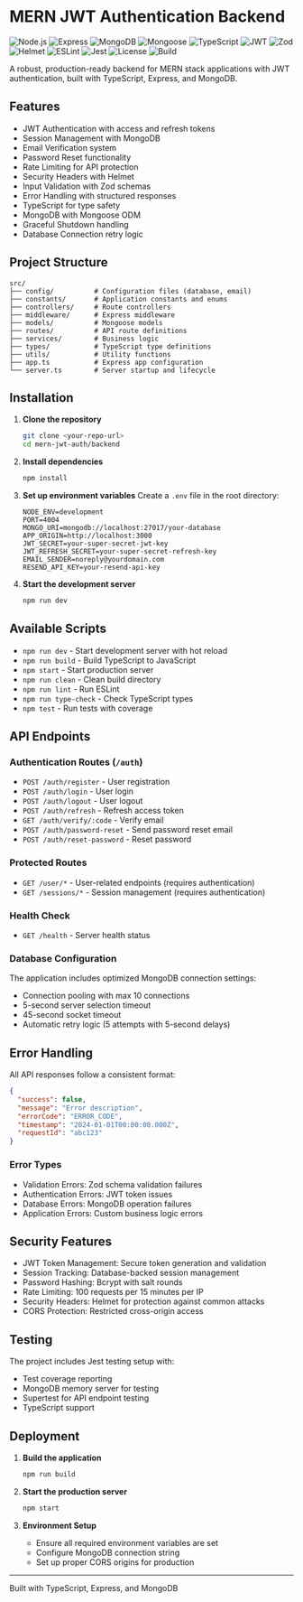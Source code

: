 # MERN JWT Authentication Backend

![Node.js](https://img.shields.io/badge/Node-18%2B-lightgreen)
![Express](https://img.shields.io/badge/Express-4.18.2-blue)
![MongoDB](https://img.shields.io/badge/MongoDB-6.0-green)
![Mongoose](https://img.shields.io/badge/Mongoose-7.7.0-orange)
![TypeScript](https://img.shields.io/badge/TypeScript-5.3.0-blue)
![JWT](https://img.shields.io/badge/JWT-authentication-yellow)
![Zod](https://img.shields.io/badge/Zod-validation-lightgrey)
![Helmet](https://img.shields.io/badge/Helmet-security-blueviolet)
![ESLint](https://img.shields.io/badge/ESLint-configured-blue)
![Jest](https://img.shields.io/badge/Jest-testing-red)
![License](https://img.shields.io/badge/License-MIT-blue)
![Build](https://img.shields.io/badge/build-passing-brightgreen)

A robust, production-ready backend for MERN stack applications with JWT authentication, built with TypeScript, Express, and MongoDB.

## Features

- JWT Authentication with access and refresh tokens
- Session Management with MongoDB
- Email Verification system
- Password Reset functionality
- Rate Limiting for API protection
- Security Headers with Helmet
- Input Validation with Zod schemas
- Error Handling with structured responses
- TypeScript for type safety
- MongoDB with Mongoose ODM
- Graceful Shutdown handling
- Database Connection retry logic

## Project Structure

```
src/
├── config/          # Configuration files (database, email)
├── constants/       # Application constants and enums
├── controllers/     # Route controllers
├── middleware/      # Express middleware
├── models/          # Mongoose models
├── routes/          # API route definitions
├── services/        # Business logic
├── types/           # TypeScript type definitions
├── utils/           # Utility functions
├── app.ts           # Express app configuration
└── server.ts        # Server startup and lifecycle
```

## Installation

1. **Clone the repository**

   ```bash
   git clone <your-repo-url>
   cd mern-jwt-auth/backend
   ```

2. **Install dependencies**

   ```bash
   npm install
   ```

3. **Set up environment variables**
   Create a `.env` file in the root directory:

   ```env
   NODE_ENV=development
   PORT=4004
   MONGO_URI=mongodb://localhost:27017/your-database
   APP_ORIGIN=http://localhost:3000
   JWT_SECRET=your-super-secret-jwt-key
   JWT_REFRESH_SECRET=your-super-secret-refresh-key
   EMAIL_SENDER=noreply@yourdomain.com
   RESEND_API_KEY=your-resend-api-key
   ```

4. **Start the development server**
   ```bash
   npm run dev
   ```

## Available Scripts

- `npm run dev` - Start development server with hot reload
- `npm run build` - Build TypeScript to JavaScript
- `npm start` - Start production server
- `npm run clean` - Clean build directory
- `npm run lint` - Run ESLint
- `npm run type-check` - Check TypeScript types
- `npm test` - Run tests with coverage

## API Endpoints

### Authentication Routes (`/auth`)

- `POST /auth/register` - User registration
- `POST /auth/login` - User login
- `POST /auth/logout` - User logout
- `POST /auth/refresh` - Refresh access token
- `GET /auth/verify/:code` - Verify email
- `POST /auth/password-reset` - Send password reset email
- `POST /auth/reset-password` - Reset password

### Protected Routes

- `GET /user/*` - User-related endpoints (requires authentication)
- `GET /sessions/*` - Session management (requires authentication)

### Health Check

- `GET /health` - Server health status

### Database Configuration

The application includes optimized MongoDB connection settings:

- Connection pooling with max 10 connections
- 5-second server selection timeout
- 45-second socket timeout
- Automatic retry logic (5 attempts with 5-second delays)

## Error Handling

All API responses follow a consistent format:

```json
{
  "success": false,
  "message": "Error description",
  "errorCode": "ERROR_CODE",
  "timestamp": "2024-01-01T00:00:00.000Z",
  "requestId": "abc123"
}
```

### Error Types

- Validation Errors: Zod schema validation failures
- Authentication Errors: JWT token issues
- Database Errors: MongoDB operation failures
- Application Errors: Custom business logic errors

## Security Features

- JWT Token Management: Secure token generation and validation
- Session Tracking: Database-backed session management
- Password Hashing: Bcrypt with salt rounds
- Rate Limiting: 100 requests per 15 minutes per IP
- Security Headers: Helmet for protection against common attacks
- CORS Protection: Restricted cross-origin access

## Testing

The project includes Jest testing setup with:

- Test coverage reporting
- MongoDB memory server for testing
- Supertest for API endpoint testing
- TypeScript support

## Deployment

1. **Build the application**

   ```bash
   npm run build
   ```

2. **Start the production server**

   ```bash
   npm start
   ```

3. **Environment Setup**
   - Ensure all required environment variables are set
   - Configure MongoDB connection string
   - Set up proper CORS origins for production

---

Built with TypeScript, Express, and MongoDB
